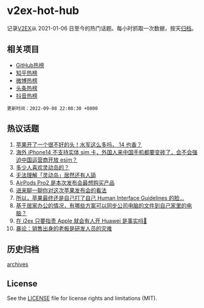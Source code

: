 # v2ex-hot-hub

 记录[V2EX](https://www.v2ex.com/)从 2021-01-06 日至今的热门话题。每小时抓取一次数据，按天[归档](archives)。
 
 ## 相关项目

- [GitHub热榜](https://github.com/lonnyzhang423/github-hot-hub)
- [知乎热榜](https://github.com/lonnyzhang423/zhihu-hot-hub)
- [微博热榜](https://github.com/lonnyzhang423/weibo-hot-hub)
- [头条热榜](https://github.com/lonnyzhang423/toutiao-hot-hub)
- [抖音热榜](https://github.com/lonnyzhang423/douyin-hot-hub)


 `更新时间：2022-09-08 22:08:30 +0800`

## 热议话题

1. [苹果开了一个很不好的头！水军这么多吗， 14 也香？](https://www.v2ex.com/t/878513)
1. [海外 iPhone14 不支持实体 sim 卡，外国人来中国手机都要变砖了，会不会强迫中国运营商开放 esim？](https://www.v2ex.com/t/878502)
1. [多少人喜欢灵动岛的？](https://www.v2ex.com/t/878603)
1. [无法理解「灵动岛」居然还有人舔](https://www.v2ex.com/t/878634)
1. [AirPods Pro2 是本次发布会最想购买产品](https://www.v2ex.com/t/878517)
1. [进来聊一聊你对这次苹果发布会的看法](https://www.v2ex.com/t/878516)
1. [所以，苹果最终还是自己打了自己 Human Interface Guidelines 的脸…](https://www.v2ex.com/t/878488)
1. [基于居家办公的情况，有哪些方案可以同步公司电脑的文件到自己家里的电脑？](https://www.v2ex.com/t/878532)
1. [在 i2ex 只要指责 Apple 就会有人开 Huawei 是事实吗🤔](https://www.v2ex.com/t/878630)
1. [暴论：销售出身的老板是研发人员的灾难](https://www.v2ex.com/t/878534)

## 历史归档

[archives](archives)

## License

See the [LICENSE](LICENSE) file for license rights and limitations (MIT).
